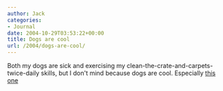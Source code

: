 ```yaml
---
author: Jack
categories:
- Journal
date: 2004-10-29T03:53:22+00:00
title: Dogs are cool
url: /2004/dogs-are-cool/
---
```


Both my dogs are sick and exercising my clean-the-crate-and-carpets-twice-daily skills, but I don't mind because dogs are cool. Especially [this one][1]

 [1]: http://www.cnn.com/2004/US/10/29/canine.caller.ap/index.html